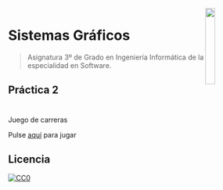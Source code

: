 <img src="https://secretariageneral.ugr.es/pages/ivc/descarga/_img/vertical/ugrmarca01color_2/!/download" align="right" width="20%" />

# Sistemas Gráficos
> Asignatura 3º de Grado en Ingeniería Informática de la especialidad en Software.

## Práctica 2

#
Juego de carreras

Pulse [aquí](https://victorrubia.github.io/SuperKart_SG/js) para jugar


## Licencia

[![CC0](https://licensebuttons.net/l/by-nc-nd/4.0/88x31.png)](https://creativecommons.org/publicdomain/zero/1.0/)
